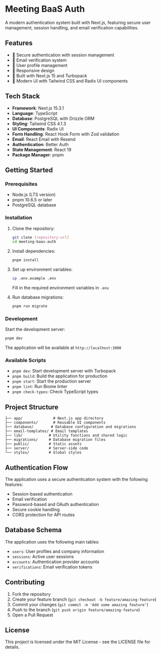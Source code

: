 # Meeting BaaS Auth

A modern authentication system built with Next.js, featuring secure user management, session handling, and email verification capabilities.

## Features

- 🔐 Secure authentication with session management
- 📧 Email verification system
- 👤 User profile management
- 📱 Responsive design
- 🚀 Built with Next.js 15 and Turbopack
- 🎨 Modern UI with Tailwind CSS and Radix UI components

## Tech Stack

- **Framework**: Next.js 15.3.1
- **Language**: TypeScript
- **Database**: PostgreSQL with Drizzle ORM
- **Styling**: Tailwind CSS 4.1.3
- **UI Components**: Radix UI
- **Form Handling**: React Hook Form with Zod validation
- **Email**: React Email with Resend
- **Authentication**: Better Auth
- **State Management**: React 19
- **Package Manager**: pnpm

## Getting Started

### Prerequisites

- Node.js (LTS version)
- pnpm 10.6.5 or later
- PostgreSQL database

### Installation

1. Clone the repository:
   ```bash
   git clone [repository-url]
   cd meeting-baas-auth
   ```

2. Install dependencies:
   ```bash
   pnpm install
   ```

3. Set up environment variables:
   ```bash
   cp .env.example .env
   ```
   Fill in the required environment variables in `.env`

4. Run database migrations:
   ```bash
   pnpm run migrate
   ```

### Development

Start the development server:
```bash
pnpm dev
```

The application will be available at `http://localhost:3000`

### Available Scripts

- `pnpm dev`: Start development server with Turbopack
- `pnpm build`: Build the application for production
- `pnpm start`: Start the production server
- `pnpm lint`: Run Biome linter
- `pnpm check-types`: Check TypeScript types

## Project Structure

```
├── app/              # Next.js app directory
├── components/       # Reusable UI components
├── database/        # Database configuration and migrations
├── email-templates/ # Email templates
├── lib/            # Utility functions and shared logic
├── migrations/     # Database migration files
├── public/         # Static assets
├── server/         # Server-side code
└── styles/         # Global styles
```

## Authentication Flow

The application uses a secure authentication system with the following features:

- Session-based authentication
- Email verification
- Password-based and OAuth authentication
- Secure cookie handling
- CORS protection for API routes

## Database Schema

The application uses the following main tables:

- `users`: User profiles and company information
- `sessions`: Active user sessions
- `accounts`: Authentication provider accounts
- `verifications`: Email verification tokens

## Contributing

1. Fork the repository
2. Create your feature branch (`git checkout -b feature/amazing-feature`)
3. Commit your changes (`git commit -m 'Add some amazing feature'`)
4. Push to the branch (`git push origin feature/amazing-feature`)
5. Open a Pull Request

## License

This project is licensed under the MIT License - see the LICENSE file for details.
